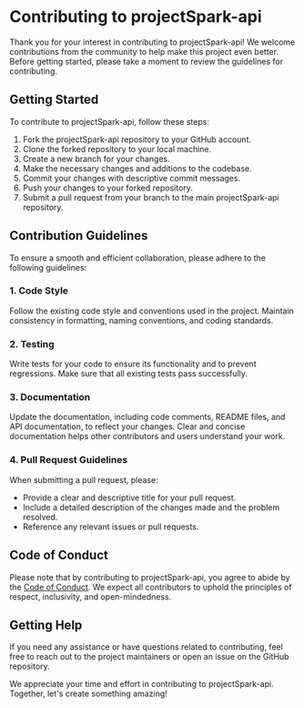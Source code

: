 # Contributing to projectSpark-api

Thank you for your interest in contributing to projectSpark-api! We welcome contributions from the community to help make this project even better. Before getting started, please take a moment to review the guidelines for contributing.

## Getting Started

To contribute to projectSpark-api, follow these steps:

1. Fork the projectSpark-api repository to your GitHub account.
2. Clone the forked repository to your local machine.
3. Create a new branch for your changes.
4. Make the necessary changes and additions to the codebase.
5. Commit your changes with descriptive commit messages.
6. Push your changes to your forked repository.
7. Submit a pull request from your branch to the main projectSpark-api repository.

## Contribution Guidelines

To ensure a smooth and efficient collaboration, please adhere to the following guidelines:

### 1. Code Style

Follow the existing code style and conventions used in the project. Maintain consistency in formatting, naming conventions, and coding standards.

### 2. Testing

Write tests for your code to ensure its functionality and to prevent regressions. Make sure that all existing tests pass successfully.

### 3. Documentation

Update the documentation, including code comments, README files, and API documentation, to reflect your changes. Clear and concise documentation helps other contributors and users understand your work.

### 4. Pull Request Guidelines

When submitting a pull request, please:

- Provide a clear and descriptive title for your pull request.
- Include a detailed description of the changes made and the problem resolved.
- Reference any relevant issues or pull requests.

## Code of Conduct

Please note that by contributing to projectSpark-api, you agree to abide by the [Code of Conduct](CODE_OF_CONDUCT.md). We expect all contributors to uphold the principles of respect, inclusivity, and open-mindedness.

## Getting Help

If you need any assistance or have questions related to contributing, feel free to reach out to the project maintainers or open an issue on the GitHub repository.

We appreciate your time and effort in contributing to projectSpark-api. Together, let's create something amazing!
